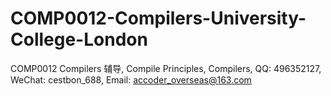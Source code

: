 # COMP0012-Compilers-University-College-London
COMP0012 Compilers 辅导, Compile Principles, Compilers, QQ: 496352127, WeChat: cestbon_688, Email: accoder_overseas@163.com
